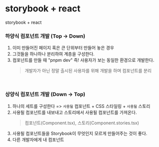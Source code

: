 # storybook + react

storybook + react

### 하양식 컴포넌트 개발 (Top -> Down)

1. 이미 만들어진 페이지 혹은 큰 단위부터 만들어 놓은 경우
1. 그것들을 하나하나 분리하여 계층을 구성한다.
1. 컴포넌트를 만들 때 "pnpm dev" 즉! 사용자가 보는 동일한 환경으로 개발한다.
   > 개발자가 아닌 정말 출시된 사용자를 위해 개발을 하며 컴포넌트를 분리

<br />

### 상양식 컴포넌트 개발 (Down -> Top)

1. 하나의 세트를 구성한다 => `사용될` 컴포넌트 + CSS 스타일링 + `사용될` 스토리
1. 사용될 컴포넌트를 내보내고 스토리에서 사용될 컴포넌트를 가져온다.
   > 컴포넌트(Component.tsx), 스토리(Component.stories.tsx)
1. 사용될 컴포넌트들을 Storybook이 무엇인지 모르게 만들어주는 것이 좋다.
1. 다른 개발자에게 내 컴포넌트
